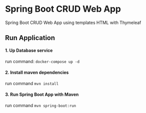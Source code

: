 # Spring Boot CRUD Web App


Spring Boot CRUD Web App using templates HTML with Thymeleaf

## Run Application

#### 1. Up Database service
run command: `docker-compose up -d`

#### 2. Install maven dependencies
run command `mvn install`

#### 3. Run Spring Boot App with Maven
run command `mvn spring-boot:run`